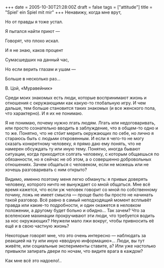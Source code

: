 +++
date = 2005-10-30T21:28:00Z
draft = false
tags = ["attitude"]
title = "Spiel' ein Spiel mit mir"
+++
Ненавижу, когда мне врут,

Но от правды я тоже устал.

Я пытался найти приют —

Говорят, что плохо искал.

И я не знаю, каков процент

Сумасшедших на данный час,

Но если верить глазам и ушам —

Больше в несколько раз…

В. Цой, «Муравейник»

Среди моих знакомых есть люди, которые воспринимают жизнь и отношения с окружающими как какую-то глобальную игру. И чем дальше, тем больше становится таких знакомых (и все женского пола, что характерно). И я их не понимаю.

Я не понимаю, почему нужно лгать людям. Лгать или недоговаривать, или просто сознательно вводить в заблуждение, что в общем-то одно и то же. Понятно, что не стóит мерить окружающих по себе, но лично я стараюсь быть с людьми откровенным. И если я чего-то не могу сказать конкретному человеку, я прямо даю ему понять, что не намерен обсуждать ту или иную тему. Понятно, иногда бывают ситуации, когда приходится солгать человеку, с которым общаешься по обязанности, но я сейчас не об этом, а о совершенно добровольных отношениях. Зачем общаться с человеком, если не можешь или не хочешь разговаривать с ним открыто?

Видимо, именно поэтому меня легко обмануть: я привык доверять человеку, которого ничто не вынуждает со мной общаться. Мне всё время кажется, что если уж человек говорит со мной по собственному почину, ложь не имеет смысла — проще было бы просто не начинать такой разговор. Всё равно в самый неподходящий момент всплывёт правда или какие-то подробности, и один окажется в неловком положении, а другому будет больно и обидно… Так зачем? Что за вселенские махинации прокручивают эти люди, что требуется водить за нос окружающих? Неужели мало лжи вокруг, чтобы привносить её ещё и в свою частную жизнь?

Некоторые говорят мне, что это очень интересно — наблюдать за реакцией на ту или иную «вводную информацию»… Люди, вы тут живёте, или социальные эксперименты ставите, а? Или уже настолько привыкли запирать двери по ночам, что видите врага в каждом?

Как мне всё это надоело!..